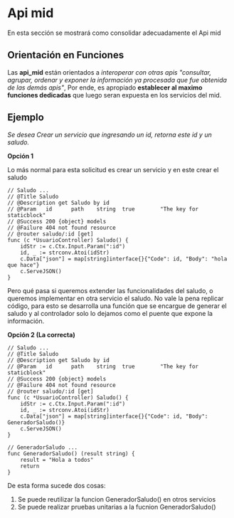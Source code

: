 # Api mid
En esta sección se mostrará como consolidar adecuadamente el Api mid

## Orientación en Funciones
Las **api_mid** están orientados a *interoperar con otras apis "consultar, agrupar, ordenar y exponer la información ya procesada que fue obtenida de las demás apis"*, Por ende, es apropiado **establecer al maximo funciones dedicadas** que luego seran expuesta en los servicios del mid.

## Ejemplo

*Se desea Crear un servicio que ingresando un id, retorna este id y un saludo.*

**Opción 1**

Lo más normal para esta solicitud es crear un servicio y en este crear el saludo

```golang
// Saludo ...
// @Title Saludo
// @Description get Saludo by id
// @Param	id		path 	string	true		"The key for staticblock"
// @Success 200 {object} models
// @Failure 404 not found resource
// @router saludo/:id [get]
func (c *UsuarioController) Saludo() {
	idStr := c.Ctx.Input.Param(":id")
	id, _ := strconv.Atoi(idStr)
	c.Data["json"] = map[string]interface{}{"Code": id, "Body": "hola que hace"}
	c.ServeJSON()
}
```

Pero qué pasa si queremos extender las funcionalidades del saludo, o queremos implementar en otra servicio el saludo. No vale la pena replicar código, para esto se desarrolla una función que se encargue de generar el saludo y al controlador solo lo dejamos como el puente que expone la información.

**Opción 2 (La correcta)**
```golang
// Saludo ...
// @Title Saludo
// @Description get Saludo by id
// @Param	id		path 	string	true		"The key for staticblock"
// @Success 200 {object} models
// @Failure 404 not found resource
// @router saludo/:id [get]
func (c *UsuarioController) Saludo() {
	idStr := c.Ctx.Input.Param(":id")
	id, _ := strconv.Atoi(idStr)
	c.Data["json"] = map[string]interface{}{"Code": id, "Body": GeneradorSaludo()}
	c.ServeJSON()
}

// GeneradorSaludo ...
func GeneradorSaludo() (result string) {
	result = "Hola a todos"
	return
}
```

De esta forma sucede dos cosas:
1. Se puede reutilizar la funcion GeneradorSaludo() en otros servicios
2. Se puede realizar pruebas unitarias a la fucnion GeneradorSaludo()
